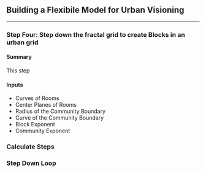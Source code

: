 ## Building a Flexibile Model for Urban Visioning 
---

### Step Four: Step down the fractal grid to create Blocks in an urban grid

#### Summary
This step 

#### Inputs
- Curves of Rooms  
- Center Planes of Rooms
- Radius of the Community Boundary
- Curve of the Community Boundary
- Block Exponent
- Community Exponent

### Calculate Steps

### Step Down Loop